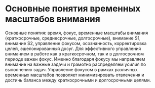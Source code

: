 # Основные понятия временных масштабов внимания

Основные понятия: время, фокус, временные масштабы внимания (краткосрочные, среднесрочные, долгосрочные), внимание S1, внимание S2, управление фокусом, осознанность, корректировка целей, эшелонированный досуг.
Для эффективного управления вниманием в работе как в краткосрочном, так и в долгосрочном периоде важен фокус. Именно благодаря фокусу мы направляем внимание на важные задачи и грамотно распределяем усилия по выполнению задач. Управление фокусом в рамках различных временных масштабов позволяет минимизировать отвлечения и достичь баланса между краткосрочными и долгосрочными целями.
